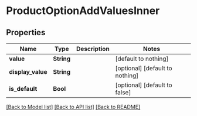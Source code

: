 # ProductOptionAddValuesInner


## Properties
Name | Type | Description | Notes
------------ | ------------- | ------------- | -------------
**value** | **String** |  | [default to nothing]
**display_value** | **String** |  | [optional] [default to nothing]
**is_default** | **Bool** |  | [optional] [default to false]


[[Back to Model list]](../README.md#models) [[Back to API list]](../README.md#api-endpoints) [[Back to README]](../README.md)


